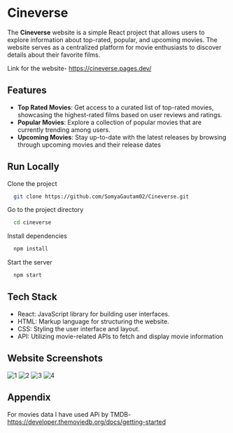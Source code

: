 
# Cineverse

The **Cineverse** website is a simple React project that allows users to explore information about top-rated, popular, and upcoming movies. The website serves as a centralized platform for movie enthusiasts to discover details about their favorite films.

Link for the website- https://cineverse.pages.dev/


## Features

- **Top Rated Movies**: Get access to a curated list of top-rated movies, showcasing the highest-rated films based on user reviews and ratings.
- **Popular Movies**: Explore a collection of popular movies that are currently trending among users.
- **Upcoming Movies**: Stay up-to-date with the latest releases by browsing through upcoming movies and their release dates


## Run Locally

Clone the project

```bash
  git clone https://github.com/SomyaGautam02/Cineverse.git
```

Go to the project directory

```bash
  cd cineverse
```

Install dependencies

```bash
  npm install
```

Start the server

```bash
  npm start
```


## Tech Stack

* React: JavaScript library for building user interfaces.
* HTML: Markup language for structuring the website.
* CSS: Styling the user interface and layout.
* API: Utilizing movie-related APIs to fetch and display movie information


## Website Screenshots
![1](https://github.com/SomyaGautam02/Cineverse/assets/99630875/63aa1499-eec2-412d-bf79-c90d81e2415c)
![2](https://github.com/SomyaGautam02/Cineverse/assets/99630875/db2b1941-4397-48b0-a8d3-68d874d0b068)
![3](https://github.com/SomyaGautam02/Cineverse/assets/99630875/70307e2d-24c2-4061-82f5-bd845c03f6f9)
![4](https://github.com/SomyaGautam02/Cineverse/assets/99630875/44c54d41-6ab0-4b12-89dd-f82a45a17519)


## Appendix

For movies data I have used APi by TMDB-https://developer.themoviedb.org/docs/getting-started

